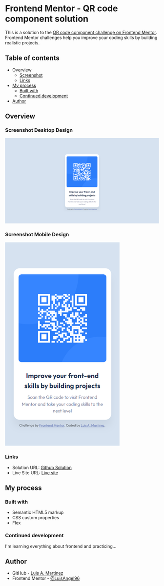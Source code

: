 # Frontend Mentor - QR code component solution

This is a solution to the [QR code component challenge on Frontend Mentor](https://www.frontendmentor.io/challenges/qr-code-component-iux_sIO_H). Frontend Mentor challenges help you improve your coding skills by building realistic projects. 

## Table of contents

- [Overview](#overview)
  - [Screenshot](#screenshot)
  - [Links](#links)
- [My process](#my-process)
  - [Built with](#built-with)
  - [Continued development](#continued-development)
- [Author](#author)

## Overview

### Screenshot Desktop Design

![](design/desktop-design.png)

### Screenshot Mobile Design

![](design/mobile-design.png)


### Links

- Solution URL: [Github Solution](https://github.com/LuisAngel96/qr-code-component)
- Live Site URL: [Live site](https://luisangel96.github.io/qr-code-component/)

## My process

### Built with

- Semantic HTML5 markup
- CSS custom properties
- Flex

### Continued development

I'm learning everything about frontend and practicing...

## Author

- GitHub - [Luis A. Martinez](https://github.com/LuisAngel96)
- Frontend Mentor - [@LuisAngel96](https://www.frontendmentor.io/profile/LuisAngel96)



